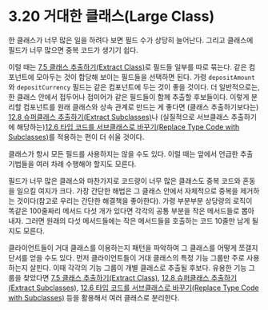 # 3.20 거대한 클래스(Large Class)
한 클래스가 너무 많은 일을 하려다 보면 필드 수가 상당히 늘어난다. 그리고 클래스에 필드가 너무 많으면 중복 코드가 생기기 쉽다.

이럴 때는 [7.5 클래스 추출하기(Extract Class)](https://github.com/wonder13662/refactoring-v2/blob/writing/chapter07/7-5.md)로 필드들 일부를 따로 묶는다. 같은 컴포넌트에 모아두는 것이 합당해 보이는 필드들을 선택하면 된다. 가령 `depositAmount`와 `depositCurrency` 필드는 같은 컴포넌트에 두는 것이 좋을 것이다. 더 일반적으로는, 한 클래스 안에서 접두어나 접미어가 같은 필드들이 함께 추출할 후보들이다. 이렇게 분리할 컴포넌트를 원래 클래스와 상속 관계로 만드는 게 좋다면 (클래스 추출하기보다는) [12.8 슈퍼클래스 추출하기(Extract Subclasses)](https://github.com/wonder13662/refactoring-v2/blob/writing/chapter12/12-8.md)나 (실질적으로 서브클래스 추출하기에 해당하는)[12.6 타입 코드를 서브클래스로 바꾸기(Replace Type Code with Subclasses)](https://github.com/wonder13662/refactoring-v2/blob/writing/chapter12/12-6.md)를 적용하는 편이 더 쉬울 것이다.

클래스가 항시 모든 필드를 사용하지는 않을 수도 있다. 이럴 때는 앞에서 언급한 추출 기법들을 여러 차례 수행해야 할지도 모른다.

필드가 너무 많은 클래스와 마찬가지로 코드량이 너무 많은 클래스도 중복 코드와 혼동을 일으킬 여지가 크다. 가장 간단한 해법은 그 클래스 안에서 자체적으로 중복을 제거하는 것이다(참고로 우리는 간단한 해결책을 좋아한다). 가령 부분부분 상당량의 로직이 똑같은 100줄짜리 메서드 다섯 개가 있다면 각각의 공통 부분을 작은 메서드들로 뽑아내자. 그러면 원래의 다섯 메서드들에는 작은 메서드들을 호출하는 코드 10줄만 남게 될지도 모른다.

클라이언트들이 거대 클래스를 이용하는지 패턴을 파악하여 그 클래스를 어떻게 쪼갤지 단서를 얻을 수도 있다. 먼저 클라이언트들이 거대 클래스의 특정 기능 그룹만 주로 사용하는지 살핀다. 이때 각각의 기능 그룹이 개별 클래스로 추출될 후보다. 유용한 기능 그룹을 찾았다면 [7.5 클래스 추출하기(Extract Class)](https://github.com/wonder13662/refactoring-v2/blob/writing/chapter07/7-5.md), [12.8 슈퍼클래스 추출하기(Extract Subclasses)](https://github.com/wonder13662/refactoring-v2/blob/writing/chapter12/12-8.md), [12.6 타입 코드를 서브클래스로 바꾸기(Replace Type Code with Subclasses)](https://github.com/wonder13662/refactoring-v2/blob/writing/chapter12/12-6.md) 등을 활용해서 여러 클래스로 분리한다.